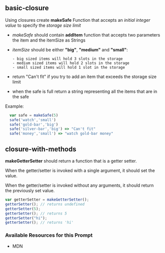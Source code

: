 ## basic-closure

Using closures create **makeSafe** Function that accepts an _initial integer value_ to specify the _storage size limit_

- _makeSafe_ should contain **addItem** function that accepts two parameters the item and the itemSize as Strings
- _itemSize_ should be either **"big"**, **"medium"** and **"small"**:

      - big sized items will hold 3 slots in the storage
      - medium sized items will hold 2 slots in the storage
      - small sized items will hold 1 slot in the storage

- return "Can't fit" if you try to add an item that exceeds the storage size limit
- when the safe is full return a string representing all the items that are in the safe

Example:

```javascript
  var safe = makeSafe(5)
  safe('watch','small')
  safe('gold-bar','big')
  safe('silver-bar','big') => "Can't fit"
  safe('money','small') => "watch gold-bar money"
```

## closure-with-methods

**makeGetterSetter** should return a function that is a getter setter.

When the getter/setter is invoked with a single argument, it should set
the value.

When the getter/setter is invoked without any arguments,
it should return the previously set value.

```javascript
var getterSetter = makeGetterSetter();
getterSetter(); // returns undefined
getterSetter(5);
getterSetter(); // returns 5
getterSetter("hi");
getterSetter(); // returns 'hi'
```

### Available Resources for this Prompt

- MDN

